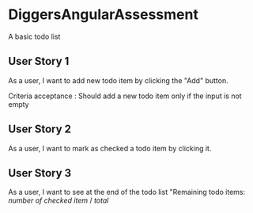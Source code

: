 # DiggersAngularAssessment

A basic todo list

## User Story 1

As a user, I want to add new todo item by clicking the "Add" button.

Criteria acceptance : Should add a new todo item only if the input is not empty

## User Story 2

As a user, I want to mark as checked a todo item by clicking it.

## User Story 3

As a user, I want to see at the end of the todo list "Remaining todo items: *number of checked item* / *total*

